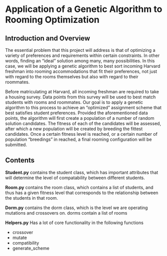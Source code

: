 # Application of a Genetic Algorithm to Rooming Optimization

## Introduction and Overview 
The essential problem that this project will address is that of optimizing a variety of preferences and requirements within certain constraints. In other words, finding an “ideal” solution among many, many possibilities. In this case, we will be applying a genetic algorithm to best sort incoming Harvard freshman into rooming accommodations that fit their preferences, not just with regard to the rooms themselves but also with regard to their roommates. 

Before matriculating at Harvard, all incoming freshman are required to take a housing survey. Data points from this survey will be used to best match students with rooms and roommates. Our goal is to apply a genetic algorithm to this process to achieve an “optimized” assignment scheme that best satisfies student preferences. Provided the aforementioned data points, the algorithm will first create a population of a number of random solution candidates. The fitness of each of the candidates will be assessed, after which a new population will be created by breeding the fittest candidates. Once a certain fitness level is reached, or a certain number of population “breedings” in reached, a final rooming configuration will be submitted.

## Contents

**Student.py** contains the student class, which has important attributes that will determine the level of compatability between different students.

**Room.py** contains the room class, which contains a list of students, and thus has a given fitness level that corresponds to the relationship between the students in that room.

**Dorm.py** contains the dorm class, which is the level we are operating mutations and crossovers on. dorms contain a list of rooms

**Helpers.py** Has a lot of core functionality in the following functions
  - crossover
  - mutate
  - compatibility
  - generate_scheme


